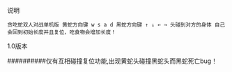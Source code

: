 
说明
    
    贪吃蛇双人对战单机版 黄蛇方向键 w s a d 黑蛇方向键 ↑ ↓ ← → 头碰到对方的身体 自己会回到初始长度并且复位，吃食物会增加长度！
    
1.0版本

##########仅有互相碰撞复位功能,出现黄蛇头碰撞黑蛇头而黑蛇死亡bug！
